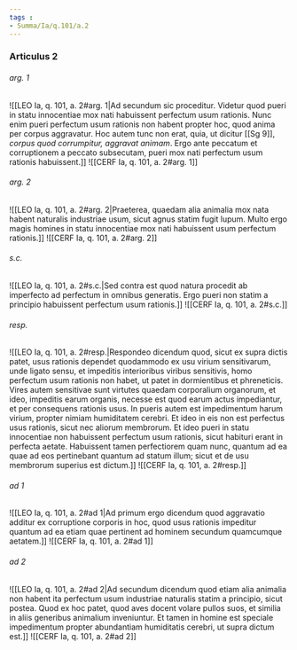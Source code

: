 ```yaml
---
tags : 
- Summa/Ia/q.101/a.2
---
```


### Articulus 2

###### arg. 1
![[LEO Ia, q. 101, a. 2#arg. 1|Ad secundum sic proceditur. Videtur quod pueri in statu innocentiae mox nati habuissent perfectum usum rationis. Nunc enim pueri perfectum usum rationis non habent propter hoc, quod anima per corpus aggravatur. Hoc autem tunc non erat, quia, ut dicitur [[Sg 9]], *corpus quod corrumpitur, aggravat animam*. Ergo ante peccatum et corruptionem a peccato subsecutam, pueri mox nati perfectum usum rationis habuissent.]]
![[CERF Ia, q. 101, a. 2#arg. 1]]

###### arg. 2
![[LEO Ia, q. 101, a. 2#arg. 2|Praeterea, quaedam alia animalia mox nata habent naturalis industriae usum, sicut agnus statim fugit lupum. Multo ergo magis homines in statu innocentiae mox nati habuissent usum perfectum rationis.]]
![[CERF Ia, q. 101, a. 2#arg. 2]]

###### s.c.
![[LEO Ia, q. 101, a. 2#s.c.|Sed contra est quod natura procedit ab imperfecto ad perfectum in omnibus generatis. Ergo pueri non statim a principio habuissent perfectum usum rationis.]]
![[CERF Ia, q. 101, a. 2#s.c.]]

###### resp.
![[LEO Ia, q. 101, a. 2#resp.|Respondeo dicendum quod, sicut ex supra dictis patet, usus rationis dependet quodammodo ex usu virium sensitivarum, unde ligato sensu, et impeditis interioribus viribus sensitivis, homo perfectum usum rationis non habet, ut patet in dormientibus et phreneticis. Vires autem sensitivae sunt virtutes quaedam corporalium organorum, et ideo, impeditis earum organis, necesse est quod earum actus impediantur, et per consequens rationis usus. In pueris autem est impedimentum harum virium, propter nimiam humiditatem cerebri. Et ideo in eis non est perfectus usus rationis, sicut nec aliorum membrorum. Et ideo pueri in statu innocentiae non habuissent perfectum usum rationis, sicut habituri erant in perfecta aetate. Habuissent tamen perfectiorem quam nunc, quantum ad ea quae ad eos pertinebant quantum ad statum illum; sicut et de usu membrorum superius est dictum.]]
![[CERF Ia, q. 101, a. 2#resp.]]

###### ad 1
![[LEO Ia, q. 101, a. 2#ad 1|Ad primum ergo dicendum quod aggravatio additur ex corruptione corporis in hoc, quod usus rationis impeditur quantum ad ea etiam quae pertinent ad hominem secundum quamcumque aetatem.]]
![[CERF Ia, q. 101, a. 2#ad 1]]

###### ad 2
![[LEO Ia, q. 101, a. 2#ad 2|Ad secundum dicendum quod etiam alia animalia non habent ita perfectum usum industriae naturalis statim a principio, sicut postea. Quod ex hoc patet, quod aves docent volare pullos suos, et similia in aliis generibus animalium inveniuntur. Et tamen in homine est speciale impedimentum propter abundantiam humiditatis cerebri, ut supra dictum est.]]
![[CERF Ia, q. 101, a. 2#ad 2]]

